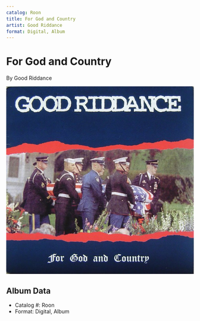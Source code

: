 ```yaml
---
catalog: Roon
title: For God and Country
artist: Good Riddance
format: Digital, Album
---
```


# For God and Country

By Good Riddance

![](../../assets/albumcovers/Good_Riddance-For_God_and_Country.png)

## Album Data

- Catalog #: Roon
- Format: Digital, Album

